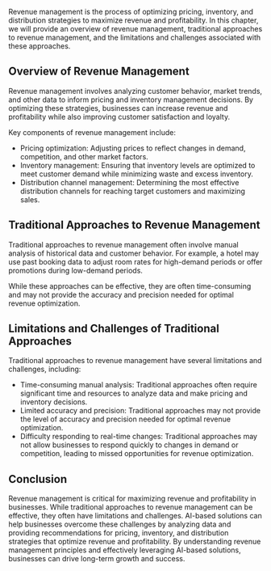 
Revenue management is the process of optimizing pricing, inventory, and distribution strategies to maximize revenue and profitability. In this chapter, we will provide an overview of revenue management, traditional approaches to revenue management, and the limitations and challenges associated with these approaches.

Overview of Revenue Management
------------------------------

Revenue management involves analyzing customer behavior, market trends, and other data to inform pricing and inventory management decisions. By optimizing these strategies, businesses can increase revenue and profitability while also improving customer satisfaction and loyalty.

Key components of revenue management include:

* Pricing optimization: Adjusting prices to reflect changes in demand, competition, and other market factors.
* Inventory management: Ensuring that inventory levels are optimized to meet customer demand while minimizing waste and excess inventory.
* Distribution channel management: Determining the most effective distribution channels for reaching target customers and maximizing sales.

Traditional Approaches to Revenue Management
--------------------------------------------

Traditional approaches to revenue management often involve manual analysis of historical data and customer behavior. For example, a hotel may use past booking data to adjust room rates for high-demand periods or offer promotions during low-demand periods.

While these approaches can be effective, they are often time-consuming and may not provide the accuracy and precision needed for optimal revenue optimization.

Limitations and Challenges of Traditional Approaches
----------------------------------------------------

Traditional approaches to revenue management have several limitations and challenges, including:

* Time-consuming manual analysis: Traditional approaches often require significant time and resources to analyze data and make pricing and inventory decisions.
* Limited accuracy and precision: Traditional approaches may not provide the level of accuracy and precision needed for optimal revenue optimization.
* Difficulty responding to real-time changes: Traditional approaches may not allow businesses to respond quickly to changes in demand or competition, leading to missed opportunities for revenue optimization.

Conclusion
----------

Revenue management is critical for maximizing revenue and profitability in businesses. While traditional approaches to revenue management can be effective, they often have limitations and challenges. AI-based solutions can help businesses overcome these challenges by analyzing data and providing recommendations for pricing, inventory, and distribution strategies that optimize revenue and profitability. By understanding revenue management principles and effectively leveraging AI-based solutions, businesses can drive long-term growth and success.
